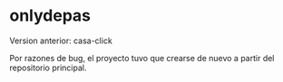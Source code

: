 # onlydepas

Version anterior: casa-click

Por razones de bug, el proyecto tuvo que crearse de nuevo a partir del repositorio principal. 


